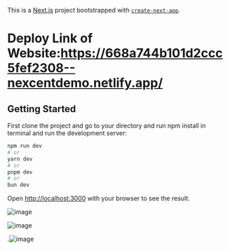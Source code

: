 This is a [Next.js](https://nextjs.org/) project bootstrapped with [`create-next-app`](https://github.com/vercel/next.js/tree/canary/packages/create-next-app).

# Deploy Link of Website:https://668a744b101d2ccc5fef2308--nexcentdemo.netlify.app/
 
## Getting Started
First clone the  project and go to your directory and run npm install in terminal 
and  run the development server:

```bash
npm run dev
# or
yarn dev
# or
pnpm dev
# or
bun dev
```

Open [http://localhost:3000](http://localhost:3000) with your browser to see the result.

![image](https://github.com/lakshyanawandar23/ppa_hiring_assignment/assets/111570269/511d2bb2-329c-410d-8b9a-dda7e6fa216d)

![image](https://github.com/lakshyanawandar23/ppa_hiring_assignment/assets/111570269/de03daa6-5458-4dcc-bbfe-fac0344247a2)


.![image](https://github.com/lakshyanawandar23/ppa_hiring_assignment/assets/111570269/e77bcfa4-b9d8-401e-ba6f-992b3106e29d)

